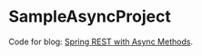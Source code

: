 # SampleAsyncProject
Code for blog: [Spring REST with Async Methods](https://springzen.silvrback.com/spring-rest-with-async-methods).


